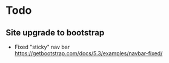 # Todo

## Site upgrade to bootstrap
- Fixed "sticky" nav bar
https://getbootstrap.com/docs/5.3/examples/navbar-fixed/
